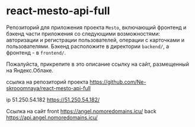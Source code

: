 # react-mesto-api-full
Репозиторий для приложения проекта `Mesto`, включающий фронтенд и бэкенд части приложения со следующими возможностями: авторизации и регистрации пользователей, операции с карточками и пользователями. Бэкенд расположите в директории `backend/`, а фронтенд - в `frontend/`. 
  
Пожалуйста, прикрепите в это описание ссылку на сайт, размещенный на Яндекс.Облаке.

ссылка на репозиторий проекта
https://github.com/Ne-skrooomnaya/react-mesto-api-full

ip 
51.250.54.182
https://51.250.54.182/

Ссылка на сайт
front
https://angel.nomoredomains.icu/
back
https://api.angel.nomoredomains.icu/